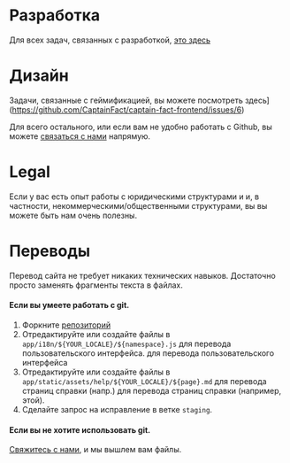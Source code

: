 # Разработка

Для всех задач, связанных с разработкой,
[это здесь](/help/contribute/code)

# Дизайн

Задачи, связанные с геймификацией, вы можете посмотреть
здесь](https://github.com/CaptainFact/captain-fact-frontend/issues/6)

Для всего остального, или если вам не удобно работать с Github, вы можете 
[связаться с нами](/help/contact) напрямую.

# Legal

Если у вас есть опыт работы с юридическими структурами и
и, в частности, некоммерческими/общественными структурами, вы
вы можете быть нам очень полезны.

# Переводы

Перевод сайта не требует никаких технических навыков.
Достаточно просто заменять фрагменты текста в файлах.

#### Если вы умеете работать с git.

1. Форкните [репозиторий](https://github.com/CaptainFact/captain-fact-frontend)
2. Отредактируйте или создайте файлы в `app/i18n/${YOUR_LOCALE}/${namespace}.js` для перевода пользовательского интерфейса.
   для перевода пользовательского интерфейса
3. Отредактируйте или создайте файлы в `app/static/assets/help/${YOUR_LOCALE}/${page}.md` для перевода страниц справки (напр.)
   для перевода страниц справки (например, этой).
4. Сделайте запрос на исправление в ветке `staging`.

#### Если вы не хотите использовать git.

[Свяжитесь с нами](/help/contact), и мы вышлем вам файлы.
